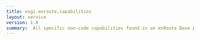 ```yaml
---
title: osgi.enroute.capabilities
layout: service
version: 1.0
summary:  All specific non-code capabilities found in an enRoute Base profile
---
```


